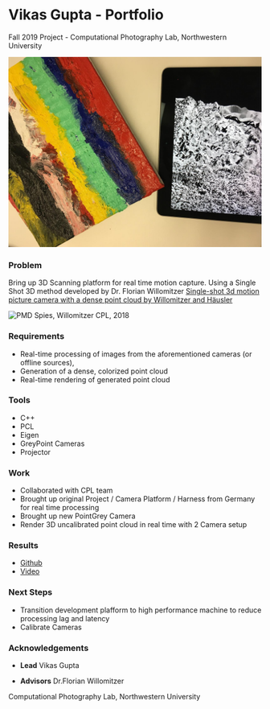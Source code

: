 # Vikas Gupta - Portfolio
Fall 2019 Project - Computational Photography Lab, Northwestern University

![Painting](w19.jpg)

### Problem

Bring up 3D Scanning platform for real time motion capture. Using a Single Shot 3D method developed by Dr. Florian Willomitzer [Single-shot 3d motion picture camera with a dense point cloud by Willomitzer and Häusler](https://www.osapublishing.org/oe/abstract.cfm?uri=oe-25-19-23451)

![PMD](https://spieswl.github.io/assets/images/projects/webrtc-perception/pmd_slide_1.png) Spies, Willomitzer CPL, 2018

### Requirements
* Real-time processing of images from the aforementioned cameras (or offline sources),
* Generation of a dense, colorized point cloud
* Real-time rendering of generated point cloud 

### Tools
* C++
* PCL
* Eigen
* GreyPoint Cameras
* Projector

### Work
* Collaborated with CPL team
* Brought up original Project / Camera Platform / Harness from Germany for real time processing
* Brought up new PointGrey Camera
* Render 3D uncalibrated point cloud in real time with 2 Camera setup

### Results
* [Github](https://github.com/vnmr/orthrus)
* [Video](3Dscanning.mov)

### Next Steps
* Transition development plafform to high performance machine to reduce processing lag and latency
* Calibrate Cameras 

### Acknowledgements
* **Lead** Vikas Gupta

* **Advisors** Dr.Florian Willomitzer

Computational Photography Lab, Northwestern University
